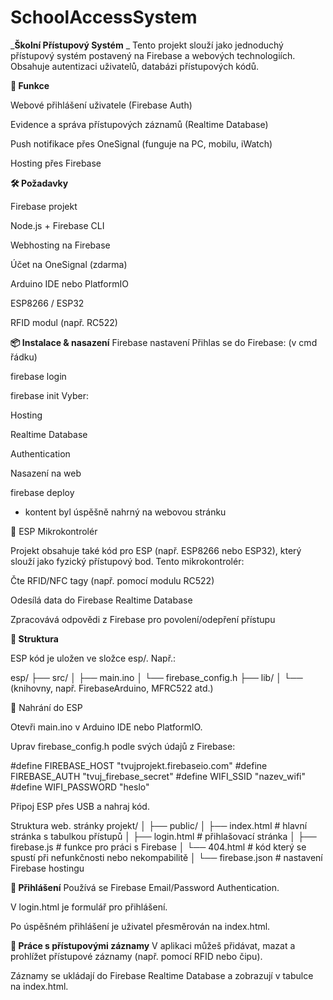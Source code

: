 # SchoolAccessSystem
_**Školní Přístupový Systém**
_
Tento projekt slouží jako jednoduchý přístupový systém postavený na Firebase a webových technologiích. Obsahuje autentizaci uživatelů, databázi přístupových kódů.

**🚀 Funkce**

Webové přihlášení uživatele (Firebase Auth)

Evidence a správa přístupových záznamů (Realtime Database)

Push notifikace přes OneSignal (funguje na PC, mobilu, iWatch)

Hosting přes Firebase

**🛠️ Požadavky**

Firebase projekt

Node.js + Firebase CLI

Webhosting na Firebase

Účet na OneSignal (zdarma)

Arduino IDE nebo PlatformIO

ESP8266 / ESP32

RFID modul (např. RC522)

**📦 Instalace & nasazení**
Firebase nastavení
Přihlas se do Firebase:
(v cmd řádku)

firebase login

firebase init
Vyber:

Hosting

Realtime Database

Authentication

Nasazení na web

firebase deploy
- kontent byl úspěšně nahrný na webovou stránku

🔌 ESP Mikrokontrolér

Projekt obsahuje také kód pro ESP (např. ESP8266 nebo ESP32), který slouží jako fyzický přístupový bod. Tento mikrokontrolér:

Čte RFID/NFC tagy (např. pomocí modulu RC522)

Odesílá data do Firebase Realtime Database

Zpracovává odpovědi z Firebase pro povolení/odepření přístupu

**📁 Struktura**

ESP kód je uložen ve složce esp/. Např.:

esp/
├── src/
│   ├── main.ino
│   └── firebase_config.h
├── lib/
│   └── (knihovny, např. FirebaseArduino, MFRC522 atd.)

🔧 Nahrání do ESP

Otevři main.ino v Arduino IDE nebo PlatformIO.

Uprav firebase_config.h podle svých údajů z Firebase:

#define FIREBASE_HOST "tvujprojekt.firebaseio.com"
#define FIREBASE_AUTH "tvuj_firebase_secret"
#define WIFI_SSID "nazev_wifi"
#define WIFI_PASSWORD "heslo"

Připoj ESP přes USB a nahraj kód.

Struktura web. stránky
projekt/
│
├── public/
│   ├── index.html       # hlavní stránka s tabulkou přístupů
│   ├── login.html       # přihlašovací stránka
│   ├── firebase.js      # funkce pro práci s Firebase
│   └── 404.html         # kód který se spustí při nefunkčnosti nebo nekompabilitě
│
└── firebase.json        # nastavení Firebase hostingu

**🔐 Přihlášení**
Používá se Firebase Email/Password Authentication.

V login.html je formulář pro přihlášení.

Po úspěšném přihlášení je uživatel přesměrován na index.html.

**📖 Práce s přístupovými záznamy**
V aplikaci můžeš přidávat, mazat a prohlížet přístupové záznamy (např. pomocí RFID nebo čipu).

Záznamy se ukládají do Firebase Realtime Database a zobrazují v tabulce na index.html.
